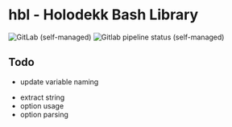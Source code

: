 # hbl - Holodekk Bash Library
![GitLab (self-managed)](https://img.shields.io/gitlab/license/holodekk/hbl?gitlab_url=https%3A%2F%2Fgit.dubzland.net)
![Gitlab pipeline status (self-managed)](https://img.shields.io/gitlab/pipeline-status/holodekk/hbl?branch=main&gitlab_url=https%3A%2F%2Fgit.dubzland.net)

## Todo
+ update variable naming
- extract string
- option usage
- option parsing
